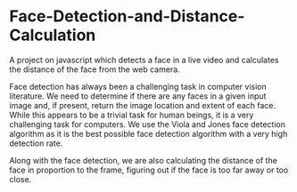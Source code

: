 # Face-Detection-and-Distance-Calculation
A project on javascript which detects a face in a live video and calculates the distance of the face from the web camera.

Face detection has always been a challenging task in computer vision literature. We need
to determine if there are any faces in a given input image and, if present, return the image
location and extent of each face. While this appears to be a trivial task for human beings,
it is a very challenging task for computers. We use the Viola and Jones face detection
algorithm as it is the best possible face detection algorithm with a very high detection
rate.

Along with the face detection, we are also calculating the distance of the face in
proportion to the frame, figuring out if the face is too far away or too close.
